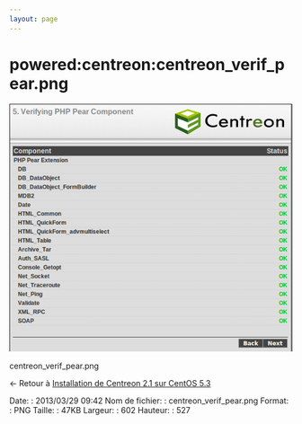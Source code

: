 ```yaml
---
layout: page
---
```


powered:centreon:centreon\_verif\_pear.png
==========================================

[![centreon\_verif\_pear.png](../../../assets/media/powered/centreon/centreon_verif_pear.png@cache=&w=602&h=527 "centreon_verif_pear.png")](../../../assets/media/powered/centreon/centreon_verif_pear.png@cache= "Afficher le fichier original")

centreon\_verif\_pear.png

← Retour à [Installation de Centreon 2.1 sur CentOS
5.3](../../../centreon/centreon-centos-install.html "centreon:centreon-centos-install")

Date:
:   2013/03/29 09:42
Nom de fichier:
:   centreon\_verif\_pear.png
Format:
:   PNG
Taille:
:   47KB
Largeur:
:   602
Hauteur:
:   527

